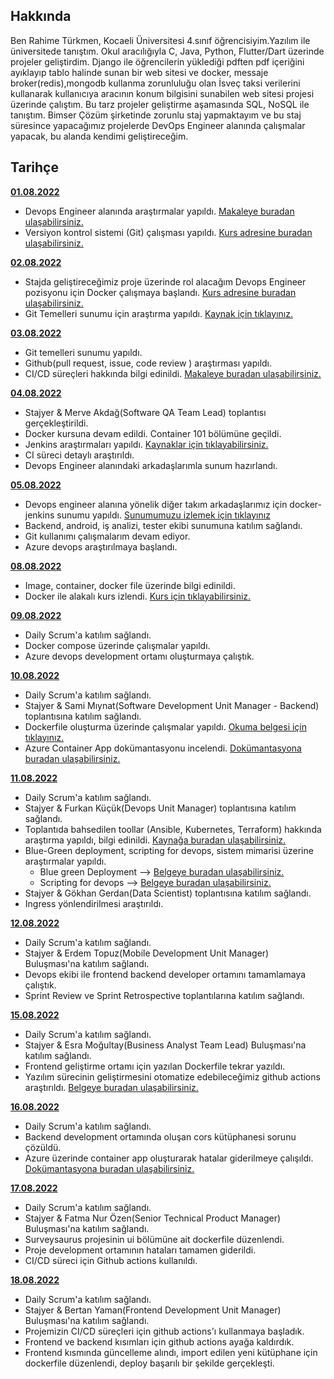 ## Hakkında

Ben Rahime Türkmen, Kocaeli Üniversitesi 4.sınıf öğrencisiyim.Yazılım ile üniversitede tanıştım. Okul 
aracılığıyla C, Java, Python, Flutter/Dart üzerinde projeler geliştirdim. Django ile öğrencilerin yüklediği pdften pdf içeriğini ayıklayıp tablo halinde sunan bir web sitesi ve docker, messaje broker(redis),mongodb kullanma zorunluluğu olan İsveç taksi verilerini kullanarak kullanıcıya aracının konum bilgisini sunabilen web sitesi projesi üzerinde çalıştım. Bu tarz projeler geliştirme aşamasında SQL, NoSQL ile tanıştım. 
Bimser Çözüm şirketinde zorunlu staj yapmaktayım ve bu staj süresince yapacağımız projelerde DevOps Engineer alanında çalışmalar yapacak, bu alanda kendimi geliştireceğim.

## Tarihçe

[**01.08.2022**](https://github.com/bimser-intern/docs/issues/118)

- Devops Engineer alanında araştırmalar yapıldı. [Makaleye buradan ulaşabilirsiniz.](https://www.simplilearn.com/devops-engineer-job-description-article#devops_engineer_job_description)
- Versiyon kontrol sistemi (Git) çalışması yapıldı. [Kurs adresine buradan ulaşabilirsiniz.](https://www.btkakademi.gov.tr/portal/course/versiyon-kontrolleri-git-ve-github-19439)


[**02.08.2022**](https://github.com/bimser-intern/docs/issues/118)

- Stajda geliştireceğimiz proje üzerinde rol alacağım Devops Engineer pozisyonu için Docker çalışmaya başlandı. [Kurs adresine buradan ulaşabilirsiniz.](https://www.udemy.com/course/adan-zye-docker/)
- Git Temelleri sunumu için araştırma yapıldı. [Kaynak için tıklayınız.](https://app.patika.dev/moduller/frontend-web-gelistirme/git-bash-ile-git-temel-komutlari)


[**03.08.2022**](https://github.com/bimser-intern/docs/issues/118)

- Git temelleri sunumu yapıldı.
- Github(pull request, issue, code review ) araştırması yapıldı.
- CI/CD süreçleri hakkında bilgi edinildi. [Makaleye buradan ulaşabilirsiniz.](https://www.simplilearn.com/best-ci-cd-tools-article#continuous_integration_ci_and_continuous_delivery_cd_what_is_cicd)


[**04.08.2022**](https://github.com/bimser-intern/docs/issues/173)

- Stajyer & Merve Akdağ(Software QA Team Lead) toplantısı gerçekleştirildi.
- Docker kursuna devam edildi. Container 101 bölümüne geçildi.
- Jenkins araştırmaları yapıldı. [Kaynaklar için tıklayabilirsiniz.](https://kerteriz.net/jenkins-nedir-kurulumu-ve-ci-cd-surec-ornegi/)
- CI süreci detaylı araştırıldı.
- Devops Engineer alanındaki arkadaşlarımla sunum hazırlandı.


[**05.08.2022**](https://github.com/bimser-intern/docs/issues/173)

- Devops engineer alanına yönelik diğer takım arkadaşlarımız için docker-jenkins sunumu yapıldı. [Sunumumuzu izlemek için tıklayınız](https://www.youtube.com/watch?v=KSHBXY1gU8Q&t=1585s)
- Backend, android, iş analizi, tester ekibi sunumuna katılım sağlandı.
- Git kullanımı çalışmalarım devam ediyor.
- Azure devops araştırılmaya başlandı.


[**08.08.2022**](https://github.com/bimser-intern/docs/issues/207)

- Image, container, docker file üzerinde bilgi edinildi. 
- Docker ile alakalı kurs izlendi. [Kurs için tıklayabilirsiniz.](https://www.udemy.com/course/adan-zye-docker/)


[**09.08.2022**](https://github.com/bimser-intern/docs/issues/207)

- Daily Scrum'a katılım sağlandı.
- Docker compose üzerinde çalışmalar yapıldı. 
- Azure devops development ortamı oluşturmaya çalıştık. 


[**10.08.2022**](https://github.com/bimser-intern/docs/issues/252)

- Daily Scrum'a katılım sağlandı.
-  Stajyer & Sami Mıynat(Software Development Unit Manager - Backend) toplantısına katılım sağlandı.
- Dockerfile oluşturma üzerinde çalışmalar yapıldı. [Okuma belgesi için tıklayınız.](https://acokgungordu.medium.com/docker-serisi-dockerfile-olu%C5%9Fturma-a21dfcfdb2bc)
- Azure Container App dokümantasyonu incelendi. [Dokümantasyona buradan ulaşabilirsiniz.](https://docs.microsoft.com/en-us/azure/container-apps/get-started?tabs=bash)


[**11.08.2022**](https://github.com/bimser-intern/docs/issues/252)

- Daily Scrum'a katılım sağlandı.
- Stajyer & Furkan Küçük(Devops Unit Manager) toplantısına katılım sağlandı.
- Toplantıda bahsedilen toollar (Ansible, Kubernetes, Terraform) hakkında araştırma yapıldı, bilgi edinildi. [Kaynağa buradan ulaşabilirsiniz.](https://hackr.io/blog/top-devops-tools)
- Blue-Green deployment, scripting for devops, sistem mimarisi üzerine araştırmalar yapıldı. 
     - Blue green Deployment --> [Belgeye buradan ulaşabilirsiniz.](https://medium.com/devopsturkiye/blue-green-deployments-a-b-testing-ve-canary-releases-aras%C4%B1ndaki-fark-nedir-55e15f8d499c)
     - Scripting for devops -->  [Belgeye buradan ulaşabilirsiniz.](https://medium.com/kocsistem/azure-devops-i%C3%A7in-extension-nas%C4%B1l-yaz%C4%B1l%C4%B1r-a7ff708bd622)
- Stajyer & Gökhan Gerdan(Data Scientist) toplantısına katılım sağlandı. 
- Ingress yönlendirilmesi araştırıldı.


[**12.08.2022**](https://github.com/bimser-intern/docs/issues/292)

- Daily Scrum'a katılım sağlandı.
- Stajyer & Erdem Topuz(Mobile Development Unit Manager) Buluşması'na katılım sağlandı.
- Devops ekibi ile frontend backend developer ortamını tamamlamaya çalıştık.
- Sprint Review ve Sprint Retrospective toplantılarına katılım sağlandı.


[**15.08.2022**](https://github.com/bimser-intern/docs/issues/316)

- Daily Scrum'a katılım sağlandı.
- Stajyer & Esra Moğultay(Business Analyst Team Lead) Buluşması'na katılım sağlandı.
- Frontend geliştirme ortamı için yazılan Dockerfile tekrar yazıldı.
- Yazılım sürecinin geliştirmesini otomatize edebileceğimiz github actions araştırıldı. [Belgeye buradan ulaşabilirsiniz.](https://furkan-dvlp.medium.com/ci-cd-ve-github-actions-c7d9dc9c9c24)


[**16.08.2022**](https://github.com/bimser-intern/docs/issues/346)

- Daily Scrum'a katılım sağlandı.
- Backend development ortamında oluşan cors kütüphanesi sorunu çözüldü.
- Azure üzerinde container app oluşturarak hatalar giderilmeye çalışıldı. [Dokümantasyona buradan ulaşabilirsiniz.](https://docs.microsoft.com/en-us/azure/container-apps/communicate-between-microservices?tabs=bash&pivots=acr-remote)



[**17.08.2022**](https://github.com/bimser-intern/docs/issues/346)

- Daily Scrum'a katılım sağlandı.
- Stajyer & Fatma Nur Özen(Senior Technical Product Manager) Buluşması'na katılım sağlandı.
- Surveysaurus projesinin ui bölümüne ait dockerfile düzenlendi.
- Proje development ortamının hataları tamamen giderildi.
- CI/CD süreci için Github actions kullanıldı.

[**18.08.2022**](https://github.com/bimser-intern/docs/issues/368)

- Daily Scrum'a katılım sağlandı.
- Stajyer & Bertan Yaman(Frontend Development Unit Manager) Buluşması'na katılım sağlandı.
- Projemizin CI/CD süreçleri için github actions'ı kullanmaya başladık.
- Frontend ve backend kısımları için github actions ayağa kaldırdık.
- Frontend kısmında güncelleme alındı, import edilen yeni kütüphane için dockerfile düzenlendi, deploy başarılı bir şekilde gerçekleşti.
